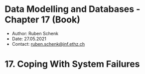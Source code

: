 # Data Modelling and Databases - Chapter 17 (Book)

- Author: Ruben Schenk
- Date: 27.05.2021
- Contact: ruben.schenk@inf.ethz.ch

# 17. Coping With System Failures

